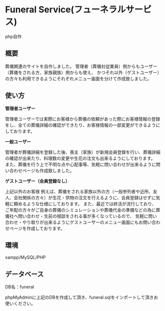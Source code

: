 # Funeral Service(フューネラルサービス)
php自作

## 概要

葬儀関連のサイトを自作しました。
管理者（葬儀社従業員）側からもユーザー（葬儀をされる方、家族親族）側からも使え、
かつそれ以外（ゲストユーザー）の方々も利用できるようにそれぞれメニュー画面を分けて作成致しました。

## 使い方
**管理者ユーザー**

管理者ユーザーでは実際にお客様から葬儀の依頼があった際にお客様情報の登録をし、全ての葬儀詳細の確認ができたり、お客様情報の一部変更ができるようにしております。


**一般ユーザー**

管理者が葬儀詳細を登録した後、喪主（家族）が新規会員登録を行い、葬儀詳細の確認が出来たり、料理数の変更や生花の注文も出来るようにしております。
また、葬儀を行う上で不明な点や心配事等、気軽に問い合わせが出来るように問い合わせページも作成致しました。

**ゲストユーザー（会員登録なし）**

上記以外のお客様
例えば、葬儀をされる家族以外の方（一般参列者や近所、友人、会社関係の方々）が生花・供物の注文を行えるように、会員登録はせずに気軽に頼めるような仕様にしております。
また、最近では終活が流行しており、ご年配の方々がご自身の葬儀のシミュレーションや葬儀代金の準備などの為に葬儀社へ問い合わせ・生前の相談をされる事が多くなっているので、
気軽に問い合わせ・やり取りが出来るようにゲストユーザーのメニュー画面にもお問い合わせページを作成しております。

## 環境
xampp/MySQL/PHP

## データベース
DB名：funeral

phpMyAdminに上記のDBを作成して頂き、funeral.sqlをインポートして頂きお使いください。
